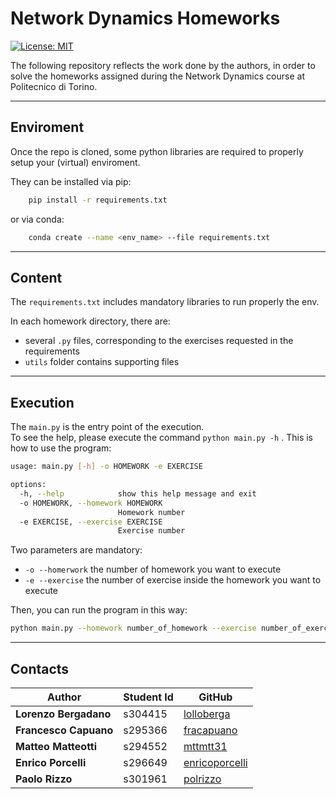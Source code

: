 # Network Dynamics Homeworks

[![License: MIT](https://img.shields.io/badge/License-MIT-yellow.svg)](https://opensource.org/licenses/MIT)

The following repository reflects the work done by the authors, in order to solve the homeworks assigned during the Network Dynamics course at Politecnico di Torino.

-------------------------------------------------------------

## Enviroment
Once the repo is cloned, some python libraries are required to properly setup your (virtual) enviroment.


They can be installed via pip:
```bash
    pip install -r requirements.txt
```

or via conda:
```bash
    conda create --name <env_name> --file requirements.txt
```

-------------------------------------------------------------

## Content

The `requirements.txt` includes mandatory libraries to run properly the env. 

In each homework directory, there are:
* several `.py` files, corresponding to the exercises requested in the requirements
* `utils` folder contains supporting files


-------------------------------------------------------------

## Execution

The `main.py` is the entry point of the execution.<br>
To see the help, please execute the command `python main.py -h`
. This is how to use the program:
```bash
usage: main.py [-h] -o HOMEWORK -e EXERCISE

options:
  -h, --help            show this help message and exit
  -o HOMEWORK, --homework HOMEWORK
                        Homework number
  -e EXERCISE, --exercise EXERCISE
                        Exercise number
```
Two parameters are mandatory:
* `-o --homerwork` the number of homework you want to execute
* `-e --exercise` the number of exercise inside the homework you want to execute

Then, you can run the program in this way:
```bash
python main.py --homework number_of_homework --exercise number_of_exercise 
```

-------------------------------------------------------------

## Contacts

| Author | Student Id | GitHub | 
| ------ | ------------- | ------ |
| **Lorenzo Bergadano** | s304415   | [lolloberga](https://github.com/lolloberga) |
| **Francesco Capuano** | s295366   | [fracapuano](https://github.com/fracapuano) |
| **Matteo Matteotti**  | s294552   | [mttmtt31](https://github.com/mttmtt31) |
| **Enrico Porcelli**   | s296649   | [enricoporcelli](https://github.com/enricoporcelli) |
| **Paolo Rizzo**       | s301961   | [polrizzo](https://github.com/polrizzo) |
